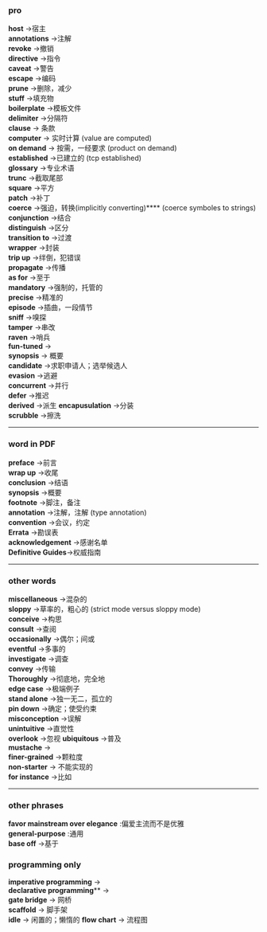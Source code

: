 ### pro
**host**            ->宿主  
**annotations**     ->注解  
**revoke**          ->撤销    
**directive**       ->指令  
**caveat**          ->警告  
**escape**          ->编码  
**prune**           ->删除，减少  
**stuff**           ->填充物  
**boilerplate**		->模板文件  
**delimiter**       ->分隔符    
**clause**          -> 条款  
**computer**        -> 实时计算            (value are computed)  
**on demand**       -> 按需，一经要求       (product on demand)  
**established**     ->已建立的             (tcp established)  
**glossary**        ->专业术语  
**trunc**           ->截取尾部  
**square**          ->平方  
**patch**           ->补丁  
**coerce**          ->强迫，转换(implicitly converting)****            (coerce symboles to strings)  
**conjunction**     ->结合  
**distinguish**     ->区分  
**transition to**   ->过渡   
**wrapper**         ->封装  
**trip up**         ->绊倒，犯错误  
**propagate**       ->传播  
**as for**          ->至于  
**mandatory**       ->强制的，托管的  
**precise**         ->精准的  
**episode**         ->插曲，一段情节  
**sniff**           ->嗅探  
**tamper**          ->串改   
**raven**           ->哨兵  
**fun-tuned**       ->  
**synopsis**        -> 概要  
**candidate**       ->求职申请人；选举候选人   
**evasion**         ->逃避  
**concurrent**      ->并行  
**defer**           ->推迟  
**derived**         ->派生 
**encapusulation**  ->分装  
**scrubble**        ->擦洗  

---

### word in PDF
**preface**         ->前言  
**wrap up**         ->收尾  
**conclusion**      ->结语  
**synopsis**        ->概要    
**footnote**        ->脚注，备注  
**annotation**      ->注解，注解             (type annotation)  
**convention**      ->会议，约定  
**Errata**          ->勘误表  
**acknowledgement** ->感谢名单  
**Definitive Guides**->权威指南  

---

### other words 

**miscellaneous**   ->混杂的  
**sloppy**          ->草率的，粗心的         (strict mode versus sloppy mode)  
**conceive**        ->构思  
**consult**         ->查阅  
**occasionally**    ->偶尔；间或  
**eventful**        ->多事的  
**investigate**     ->调查  
**convey**          ->传输  
**Thoroughly**      ->彻底地，完全地  
**edge case**       ->极端例子  
**stand alone**     ->独一无二，孤立的  
**pin down**        ->确定；使受约束  
**misconception**   ->误解  
**unintuitive**     ->直觉性  
**overlook**        ->忽视
**ubiquitous**      ->普及  
**mustache**		->  
**finer-grained**   ->颗粒度   
**non-starter**     ->  不能实现的  
**for instance**    ->比如  

---  


### other phrases

**favor mainstream over elegance**  :偏爱主流而不是优雅  
**general-purpose** :通用  
**base off**    ->基于


### programming only
**imperative programming**      ->   
**declarative programming****     ->  
**gate bridge** -> 网桥  
**scaffold**  -> 脚手架  
**idle**  -> 闲置的；懒惰的 
**flow chart** -> 流程图


